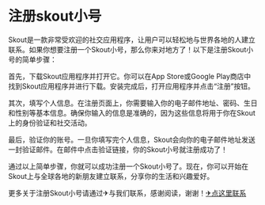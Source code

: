 # 注册skout小号

Skout是一款非常受欢迎的社交应用程序，让用户可以轻松地与世界各地的人建立联系。如果你想要注册一个Skout小号，那么你来对地方了！以下是注册Skout小号的简单步骤：

首先，下载Skout应用程序并打开它。你可以在App Store或Google Play商店中找到Skout应用程序并进行下载。安装完成后，打开应用程序并点击“注册”按钮。

其次，填写个人信息。在注册页面上，你需要输入你的电子邮件地址、密码、生日和性别等基本信息。确保你输入的信息是准确的，因为这些信息将用于你在Skout上的身份验证和社交活动。

最后，验证你的账号。一旦你填写完个人信息，Skout会向你的电子邮件地址发送一封验证邮件。在邮件中点击验证链接，你的Skout小号就注册成功了！

通过以上简单步骤，你就可以成功注册一个Skout小号了。现在，你可以开始在Skout上与全球各地的新朋友建立联系，分享你的生活和兴趣爱好。

更多关于注册Skout小号请通过✈与我们联系，感谢阅读，谢谢！[✈点这里联系](https://lm.k02.cc)